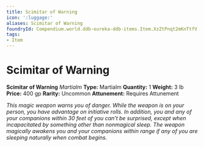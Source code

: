 ```yaml
---
title: Scimitar of Warning
icon: ':luggage:'
aliases: Scimitar of Warning
foundryId: Compendium.world.ddb-eureka-ddb-items.Item.XzZtPnqt2mKnTtfV
tags:
- Item
---
```


# Scimitar of Warning

**Scimitar of Warning**
_Martialm_
**Type:** Martialm
**Quantity:** 1
**Weight:** 3 lb
**Price:** 400 gp
**Rarity:** Uncommon
**Attunement:** Requires Attunement

*This magic weapon warns you of danger. While the weapon is on your person, you have advantage on initiative rolls. In addition, you and any of your companions within 30 feet of you can’t be surprised, except when incapacitated by something other than nonmagical sleep. The weapon magically awakens you and your companions within range if any of you are sleeping naturally when comb<span class="No-Break">at begins.</span>*